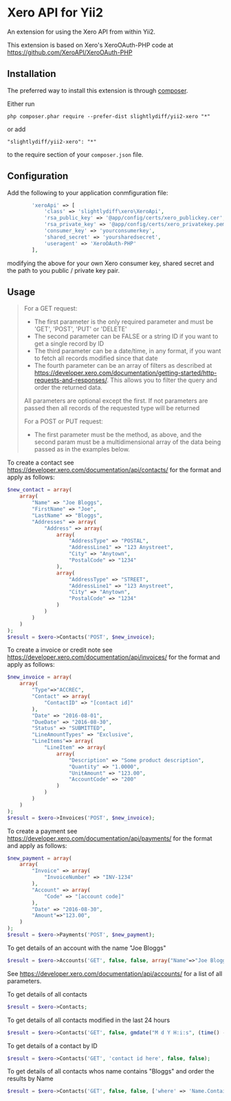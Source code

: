 Xero API for Yii2
=================
An extension for using the Xero API from within Yii2.

This extension is based on Xero's XeroOAuth-PHP code at https://github.com/XeroAPI/XeroOAuth-PHP

Installation
------------

The preferred way to install this extension is through [composer](http://getcomposer.org/download/).

Either run

```
php composer.phar require --prefer-dist slightlydiff/yii2-xero "*"
```

or add

```
"slightlydiff/yii2-xero": "*"
```

to the require section of your `composer.json` file.


Configuration
-------------

Add the following to your application conmfiguration file:

```php
        'xeroApi' => [
            'class' => 'slightlydiff\xero\XeroApi',
            'rsa_public_key' => '@app/config/certs/xero_publickey.cer',
            'rsa_private_key' => '@app/config/certs/xero_privatekey.pem',
            'consumer_key' => 'yourconsumerkey',
            'shared_secret' => 'yoursharedsecret',
            'useragent' => 'XeroOAuth-PHP'
        ],
```
modifying the above for your own Xero consumer key, shared secret and the path to you public / private key pair.

Usage
-----

>For a GET request:
>- The first parameter is the only required parameter and must be 'GET', 'POST', 'PUT' or 'DELETE'
>- The second parameter can be FALSE or a string ID if you want to get a single record by ID
>- The third parameter can be a date/time, in any format, if you want to fetch all records modified since that date
>- The fourth parameter can be an array of filters as described at https://developer.xero.com/documentation/getting-started/http-requests-and-responses/. This allows you to filter the query and order the returned data.
>
> All parameters are optional except the first.  If not parameters are passed then all records of the requested type will be returned
>
>For a POST or PUT request:
>- The first parameter must be the method, as above, and the second param must be a multidimensional array of the data being passed as in the examples below.

To create a contact see https://developer.xero.com/documentation/api/contacts/ for the format and apply as follows:
```php
$new_contact = array(
    array(
        "Name" => "Joe Bloggs",
        "FirstName" => "Joe",
        "LastName" => "Bloggs",
        "Addresses" => array(
            "Address" => array(
                array(
                    "AddressType" => "POSTAL",
                    "AddressLine1" => "123 Anystreet",
                    "City" => "Anytown",
                    "PostalCode" => "1234"
                ),
                array(
                    "AddressType" => "STREET",
                    "AddressLine1" => "123 Anystreet",
                    "City" => "Anytown",
                    "PostalCode" => "1234"
                )
            )
        )
    )
);
$result = $xero->Contacts('POST', $new_invoice);
```

To create a invoice or credit note see https://developer.xero.com/documentation/api/invoices/ for the format and apply as follows:
```php
$new_invoice = array(
    array(
        "Type"=>"ACCREC",
        "Contact" => array(
            "ContactID" => "[contact id]"
        ),
        "Date" => "2016-08-01",
        "DueDate" => "2016-08-30",
        "Status" => "SUBMITTED",
        "LineAmountTypes" => "Exclusive",
        "LineItems"=> array(
            "LineItem" => array(
                array(
                    "Description" => "Some product description",
                    "Quantity" => "1.0000",
                    "UnitAmount" => "123.00",
                    "AccountCode" => "200"
                )
            )
        )
    )
);
$result = $xero->Invoices('POST', $new_invoice);
```

To create a payment see https://developer.xero.com/documentation/api/payments/ for the format and apply as follows:
```php
$new_payment = array(
    array(
        "Invoice" => array(
            "InvoiceNumber" => "INV-1234"
        ),
        "Account" => array(
            "Code" => "[account code]"
        ),
        "Date" => "2016-08-30",
        "Amount"=>"123.00",
    )
);
$result = $xero->Payments('POST', $new_payment);
```

To get details of an account with the name "Joe Bloggs"
```php
$result = $xero->Accounts('GET', false, false, array("Name"=>"Joe Bloggs") );
```
See https://developer.xero.com/documentation/api/accounts/ for a list of all parameters. 



To get details of all contacts
```php
$result = $xero->Contacts;
```

To get details of all contacts modified in the last 24 hours
```php
$result = $xero->Contacts('GET', false, gmdate("M d Y H:i:s", (time() - (1 * 24 * 60 * 60))), false);
```

To get details of a contact by ID
```php
$result = $xero->Contacts('GET', 'contact id here', false, false);
```

To get details of all contacts whos name contains "Bloggs" and order the results by Name
```php
$result = $xero->Contacts('GET', false, false, ['where' => 'Name.Contains("Bloggs")', 'order' => 'Name DESC']);
```